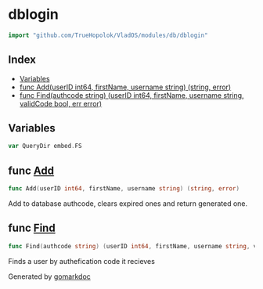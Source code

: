 <!-- Code generated by gomarkdoc. DO NOT EDIT -->

# dblogin

```go
import "github.com/TrueHopolok/VladOS/modules/db/dblogin"
```

## Index

- [Variables](<#variables>)
- [func Add\(userID int64, firstName, username string\) \(string, error\)](<#Add>)
- [func Find\(authcode string\) \(userID int64, firstName, username string, validCode bool, err error\)](<#Find>)


## Variables

<a name="QueryDir"></a>

```go
var QueryDir embed.FS
```

<a name="Add"></a>
## func [Add](<https://github.com/TrueHopolok/VladOS/blob/main/modules/db/dblogin/dblogin.go#L19>)

```go
func Add(userID int64, firstName, username string) (string, error)
```

Add to database authcode, clears expired ones and return generated one.

<a name="Find"></a>
## func [Find](<https://github.com/TrueHopolok/VladOS/blob/main/modules/db/dblogin/dblogin.go#L80>)

```go
func Find(authcode string) (userID int64, firstName, username string, validCode bool, err error)
```

Finds a user by authefication code it recieves

Generated by [gomarkdoc](<https://github.com/princjef/gomarkdoc>)
